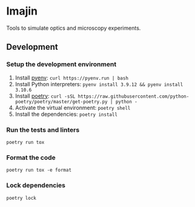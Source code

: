 # Imajin

Tools to simulate optics and microscopy experiments.

## Development

### Setup the development environment

1. Install [pyenv](https://github.com/pyenv/pyenv): `curl https://pyenv.run | bash`
2. Install Python interpreters: `pyenv install 3.9.12 && pyenv install 3.10.6`
3. Install [poetry](https://python-poetry.org/docs/): `curl -sSL https://raw.githubusercontent.com/python-poetry/poetry/master/get-poetry.py | python -`
4. Activate the virtual environment: `poetry shell`
5. Install the dependencies: `poetry install`

### Run the tests and linters

```console
poetry run tox
```

### Format the code

```console
poetry run tox -e format
```

### Lock dependencies

```console
poetry lock
```

